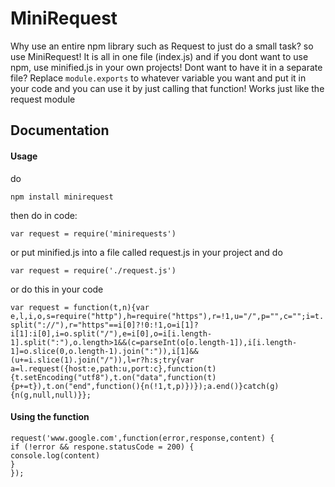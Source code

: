 # MiniRequest
Why use an entire npm library such as Request to just do a small task? so use MiniRequest! It is all in one file (index.js) and if you dont want to use npm, use minified.js in your own projects! Dont want to have it in a separate file? Replace ``module.exports`` to whatever variable you want and put it in your code and you can use it by just calling that function! Works just like the request module

## Documentation
#### Usage

do


``npm install minirequest``


then do in code: 


``var request = require('minirequests')``


or put minified.js into a file called request.js in your project and do


``var request = require('./request.js')``


or do this in your code


``var request = function(t,n){var e,l,i,o,s=require("http"),h=require("https"),r=!1,u="/",p="",c="";i=t.split("://"),r="https"==i[0]?!0:!1,o=i[1]?i[1]:i[0],i=o.split("/"),e=i[0],o=i[i.length-1].split(":"),o.length>1&&(c=parseInt(o[o.length-1]),i[i.length-1]=o.slice(0,o.length-1).join(":")),i[1]&&(u+=i.slice(1).join("/")),l=r?h:s;try{var a=l.request({host:e,path:u,port:c},function(t){t.setEncoding("utf8"),t.on("data",function(t){p+=t}),t.on("end",function(){n(!1,t,p)})});a.end()}catch(g){n(g,null,null)}};``


#### Using the function
```
request('www.google.com',function(error,response,content) {
if (!error && respone.statusCode = 200) {
console.log(content)
}
});
```
